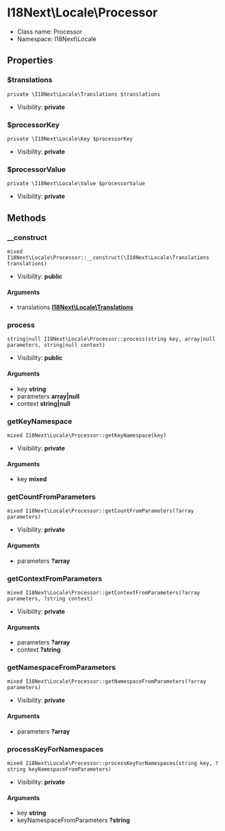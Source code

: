 I18Next\Locale\Processor
===============






* Class name: Processor
* Namespace: I18Next\Locale





Properties
----------


### $translations

    private \I18Next\Locale\Translations $translations





* Visibility: **private**


### $processorKey

    private \I18Next\Locale\Key $processorKey





* Visibility: **private**


### $processorValue

    private \I18Next\Locale\Value $processorValue





* Visibility: **private**


Methods
-------


### __construct

    mixed I18Next\Locale\Processor::__construct(\I18Next\Locale\Translations translations)





* Visibility: **public**


#### Arguments
* translations **[I18Next\Locale\Translations](I18Next-Locale-Translations.md)**



### process

    string|null I18Next\Locale\Processor::process(string key, array|null parameters, string|null context)





* Visibility: **public**


#### Arguments
* key **string**
* parameters **array|null**
* context **string|null**



### getKeyNamespace

    mixed I18Next\Locale\Processor::getKeyNamespace(key)





* Visibility: **private**


#### Arguments
* key **mixed**



### getCountFromParameters

    mixed I18Next\Locale\Processor::getCountFromParameters(?array parameters)





* Visibility: **private**


#### Arguments
* parameters **?array**



### getContextFromParameters

    mixed I18Next\Locale\Processor::getContextFromParameters(?array parameters, ?string context)





* Visibility: **private**


#### Arguments
* parameters **?array**
* context **?string**



### getNamespaceFromParameters

    mixed I18Next\Locale\Processor::getNamespaceFromParameters(?array parameters)





* Visibility: **private**


#### Arguments
* parameters **?array**



### processKeyForNamespaces

    mixed I18Next\Locale\Processor::processKeyForNamespaces(string key, ?string keyNamespaceFromParameters)





* Visibility: **private**


#### Arguments
* key **string**
* keyNamespaceFromParameters **?string**


